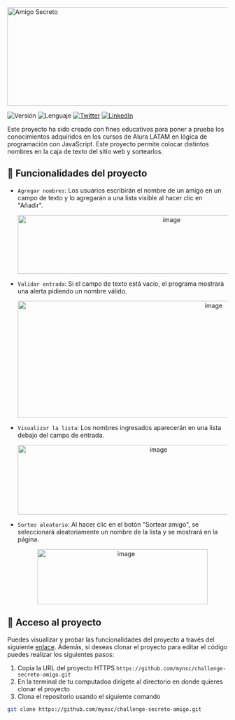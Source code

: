<img width="1440" height="225" alt="Amigo Secreto" src="https://github.com/user-attachments/assets/621b8dd0-1d59-49d9-94c1-a8332eadee66" />

![Versión](https://img.shields.io/badge/version-1.0.0-green)
![Lenguaje](https://img.shields.io/github/languages/count/mynsc/challenge-amigo-secreto)
[![Twitter](https://img.shields.io/badge/Twitter-@myn_sc-1DA1F2?logo=twitter&logoColor=white)](https://twitter.com/myn_sc)
[![LinkedIn](https://img.shields.io/badge/LinkedIn-Matias%20Cerquin%20-%230077B5?logo=linkedin&logoColor=white)](https://www.linkedin.com/in/matias-cerquin/)

Este proyecto ha sido creado con fines educativos para poner a prueba los conocimientos adquiridos en los cursos de Alura LATAM en lógica de programación con JavaScript. Este proyecto permite colocar distintos nombres en la caja de texto del sitio web y sortearlos.
## 🔨 Funcionalidades del proyecto
- `Agregar nombres`: Los usuarios escribirán el nombre de un amigo en un campo de texto y lo agregarán a una lista visible al hacer clic en "Añadir".
  <p align="center"> <img width="688" height="134" alt="image" src="https://github.com/user-attachments/assets/0f3a1375-a7dc-40e3-a2de-7e260367774e" /> </p>
- `Validar entrada`: Si el campo de texto está vacío, el programa mostrará una alerta pidiendo un nombre válido.
  <p align="center"> <img width="880" height="267" alt="image" src="https://github.com/user-attachments/assets/f285dd7e-99ac-4689-9ed5-28029a9a7724" /> </p>
- `Visualizar la lista`: Los nombres ingresados aparecerán en una lista debajo del campo de entrada.
  <p align="center"> <img width="628" height="159" alt="image" src="https://github.com/user-attachments/assets/2f187fa4-f53b-4343-a0e9-67e5830b8f37" /> </p>
- `Sorteo aleatorio`: Al hacer clic en el botón "Sortear amigo", se seleccionará aleatoriamente un nombre de la lista y se mostrará en la página.
  <p align="center"> <img width="389" height="126" alt="image" src="https://github.com/user-attachments/assets/9919ac3a-34b2-40b2-99fb-d3fe39e42895" /> </p>
## 📁 Acceso al proyecto
Puedes visualizar y probar las funcionalidades del proyecto a través del siguiente [enlace](https://mynsc.github.io/challenge-amigo-secreto/). Además, si deseas clonar el proyecto para editar el código puedes realizar los siguientes pasos:
1. Copia la URL del proyecto HTTPS `https://github.com/mynsc/challenge-secreto-amigo.git`
2. En la terminal de tu computadoa dirígete al directorio en donde quieres clonar el proyecto
3. Clona el repositorio usando el siguiente comando
```bash
git clone https://github.com/mynsc/challenge-secreto-amigo.git
```
